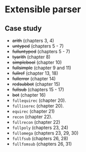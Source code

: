 # Extensible parser

## Case study

- ~~arith~~ (chapters 3, 4)
- ~~untyped~~ (chapters 5 - 7)
- ~~fulluntyped~~ (chapters 5 - 7)
- ~~tyarith~~ (chapter 8)
- ~~simplebool~~ (chapter 10)
- ~~fullsimple~~ (chapter 9 and 11)
- ~~fullref~~ (chapter 13, 18)
- ~~fullerror~~ (chapter 14)
- ~~rcdsubbot~~ (chapter 15)
- ~~fullsub~~ (chapters 15 - 17)
- ~~bot~~ (chapter 16)
- `fullequirec` (chapter 20).
- `fullisorec` (chapter 20).
- `equirec` (chapter 21)
- `recon` (chapter 22).
- `fullrecon` (chapter 22)
- `fullpoly` (chapters 23, 24)
- `fullomega` (chapters 23, 29, 30)
- `fullfsub` (chapters 26, 28)
- `fullfomsub` (chapters 26, 31)
